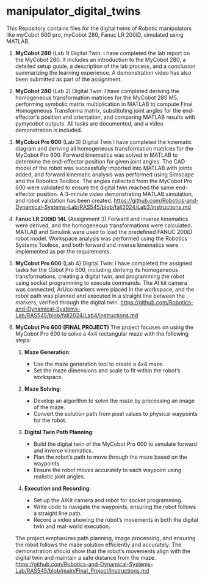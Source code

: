 # manipulator_digital_twins
This Repository contains files for the digital twins of Robotic manipulators like myCobot 600 pro, myCobot 280, Fanuc LR 200iD, simulated using MATLAB.

1. **MyCobot 280** (Lab 1)
   Digital Twin:
   I have completed the lab report on the MyCobot 280. It includes an introduction to the MyCobot 280, a detailed setup guide, a description of the lab process,
   and a conclusion summarizing the learning experience. A demonstration video has also been submitted as part of the assignment.
   
2. **MyCobot 280** (Lab 2)
   Digital Twin:
   I have completed deriving the homogeneous transformation matrices for the MyCobot 280 M5,
   performing symbolic matrix multiplication in MATLAB to compute Final Homogeneous Transforma matrix, substituting joint angles for the end-effector's position and orientation,
   and comparing MATLAB results with pymycobot outputs. All tasks are documented, and a video demonstration is included.
   
3. **MyCobot Pro 600** (Lab 3)
   Digital Twin
   I have completed the kinematic diagram and deriving all homogeneous transformation matrices for the MyCobot Pro 600.
   Forward kinematics was solved in MATLAB to determine the end-effector position for given joint angles. The CAD model of the robot was successfully imported into MATLAB with joints added,
   and forward kinematic analysis was performed using Simscape and the Robotics Toolbox. The angles collected from the MyCobot Pro 600 were validated to ensure
   the digital twin reached the same end-effector position. A 3-minute video demonstrating MATLAB simulation, and robot validation has been created.
   https://github.com/Robotics-and-Dynamical-Systems-Lab/RAS545/blob/fall2024/Lab3/instructions.md
   
4. **Fanuc LR 200iD 14L** (Assignment 3)
   Forward and inverse kinematics were derived, and the homogeneous transformations were calculated.
   MATLAB and Simulink were used to load the predefined FANUC 200iD robot model. Workspace analysis was performed using the Robotics Systems Toolbox,
   and both forward and inverse kinematics were implemented as per the requirements.

9. **MyCobot Pro 600** (Lab 4)
   Digital Twin:
   I have completed the assigned tasks for the Cobot Pro 600, including deriving its homogeneous transformations, creating a digital twin,
   and programming the robot using socket programming to execute commands. The AI kit camera was connected, ArUco markers were placed in the workspace,
   and the robot path was planned and executed in a straight line between the markers, verified through the digital twin.
   https://github.com/Robotics-and-Dynamical-Systems-Lab/RAS545/blob/fall2024/Lab4/instructions.md

11. **MyCobot Pro 600** **(FINAL PROJECT)**
   The project focuses on using the MyCobot Pro 600 to solve a 4x4 rectangular maze with the following steps:

    1. **Maze Generation**: 
       - Use the maze generation tool to create a 4x4 maze.
       - Set the maze dimensions and scale to fit within the robot’s workspace.
    
    2. **Maze Solving**: 
       - Develop an algorithm to solve the maze by processing an image of the maze.
       - Convert the solution path from pixel values to physical waypoints for the robot.
    
    3. **Digital Twin Path Planning**: 
       - Build the digital twin of the MyCobot Pro 600 to simulate forward and inverse kinematics.
       - Plan the robot’s path to move through the maze based on the waypoints.
       - Ensure the robot moves accurately to each waypoint using realistic joint angles.
    
    4. **Execution and Recording**: 
       - Set up the AIKit camera and robot for socket programming.
       - Write code to navigate the waypoints, ensuring the robot follows a straight line path.
       - Record a video showing the robot’s movements in both the digital twin and real-world execution.
    
    The project emphasizes path planning, image processing, and ensuring the robot follows the maze solution efficiently and accurately.
    The demonstration should show that the robot’s movements align with the digital twin and maintain a safe distance from the maze.
    https://github.com/Robotics-and-Dynamical-Systems-Lab/RAS545/blob/main/Final_Project/instructions.md
    
